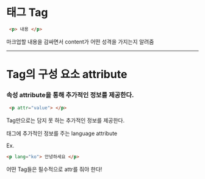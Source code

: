# 태그 Tag

```html
 <p> 내용 </p>
```

마크업할 내용을 감싸면서 content가 어떤 성격을 가지는지 알려줌

---

# Tag의 구성 요소 attribute

### 속성 attribute을 통해 추가적인 정보를 제공한다.

```html
 <p attr="value"> </p>
```

Tag만으로는 담지 못 하는 추가적인 정보를 제공한다.

<p>태그에 추가적인 정보를 주는 language attribute

Ex.  
```html
<p lang="ko"> 안녕하세요 </p>
```

어떤 Tag들은 필수적으로 attr를 줘야 한다!
